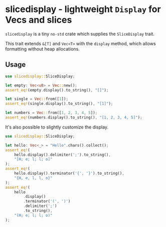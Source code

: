 # slicedisplay - lightweight `Display` for Vecs and slices

`slicedisplay` is a tiny `no-std` crate which supplies the `SliceDisplay` trait.

This trait extends `&[T]` and `Vec<T>` with the `display` method, which allows formatting without heap allocations.

## Usage

```rust
use slicedisplay::SliceDisplay;

let empty: Vec<u8> = Vec::new();
assert_eq!(empty.display().to_string(), "[]");

let single = Vec::from([1]);
assert_eq!(single.display().to_string(), "[1]");

let numbers = Vec::from([1, 2, 3, 4, 5]);
assert_eq!(numbers.display().to_string(), "[1, 2, 3, 4, 5]");
```

It's also possible to slightly customize the display.


```rust
use slicedisplay::SliceDisplay;

let hello: Vec<_> = "Hello".chars().collect();
assert_eq!(
    hello.display().delimiter(';').to_string(),
    "[H; e; l; l; o]"
);
assert_eq!(
    hello.display().terminator('{', '}').to_string(),
    "{H, e, l, l, o}"
);
assert_eq!(
    hello
        .display()
        .terminator('(', ')')
        .delimiter(';')
        .to_string(),
    "(H; e; l; l; o)"
);
```
